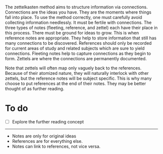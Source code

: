 The zettelkasten method aims to structure information via connections.
Connections are the ideas you have. They are the moments where things
fall into place. To use the method correctly, one must carefully avoid
collecting information needlessly. It must be fertile with connections.
The three types of notes (fleeting, reference, and zettel) each have
their place in this process. There must be ground for ideas to grow.
This is when reference notes are appropriate. They help to store
information that still has many connections to be discovered. References
should only be recorded for current areas of study and related subjects
which are sure to yield connections. Fleeting notes help to capture
connections as they begin to form. Zettels are where the connections are
permanently documented.

Note that zettels will often map only vaguely back to the references.
Because of their atomized nature, they will naturally interlock with
other zettels, but the reference notes will be subject specific. This is
why many choose to put references at the end of their notes. They may be
better thought of as further reading.

# To do

- [ ] Explore the further reading concept

---

- Notes are only for original ideas
- References are for everything else.
- Notes can link to references, not vice versa.
